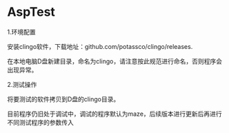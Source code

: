 # AspTest
1.环境配置

安装clingo软件，下载地址：github.com/potassco/clingo/releases.

在本地电脑D盘新建目录，命名为clingo，请注意按此规范进行命名，否则程序会出现异常。

2.测试操作

将要测试的软件拷贝到D盘的clingo目录。

目前程序仍旧处于调试中，调试的程序默认为maze，后续版本进行更新后再进行不同测试程序的参数传入
